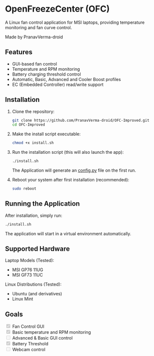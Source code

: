 # OpenFreezeCenter (OFC)
A Linux fan control application for MSI laptops, providing temperature monitoring and fan curve control.

Made by PranavVerma-droid

## Features
- GUI-based fan control
- Temperature and RPM monitoring
- Battery charging threshold control
- Automatic, Basic, Advanced and Cooler Boost profiles
- EC (Embedded Controller) read/write support

## Installation
1. Clone the repository:
   ```bash
   git clone https://github.com/PranavVerma-droid/OFC-Improved.git
   cd OFC-Improved
   ```

2. Make the install script executable:
   ```bash
   chmod +x install.sh
   ```

3. Run the installation script (this will also launch the app):
   ```bash
   ./install.sh
   ```
   The Application will generate an [config.py](default_config.py) file on the first run.

4. Reboot your system after first installation (recommended):
   ```bash
   sudo reboot
   ```

## Running the Application
After installation, simply run:
```bash
./install.sh
```

The application will start in a virtual environment automatically.

## Supported Hardware
Laptop Models (Tested):
- MSI GP76 11UG
- MSI GF73 11UC

Linux Distributions (Tested):
- Ubuntu (and derivatives)
- Linux Mint

## Goals
<input checked="" disabled="" type="checkbox"> Fan Control GUI <br>
<input checked="" disabled="" type="checkbox"> Basic temperature and RPM monitoring <br>
<input disabled="" type="checkbox"> Advanced & Basic GUI control <br>
<input checked="" disabled="" type="checkbox"> Battery Threshold <br>
<input disabled="" type="checkbox"> Webcam control <br>